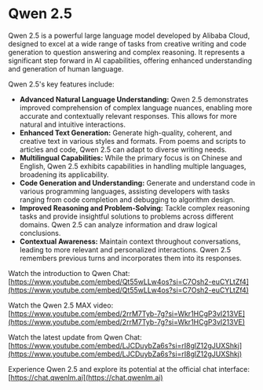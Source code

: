 # Qwen 2.5

Qwen 2.5 is a powerful large language model developed by Alibaba Cloud, designed to excel at a wide range of tasks from creative writing and code generation to question answering and complex reasoning.  It represents a significant step forward in AI capabilities, offering enhanced understanding and generation of human language.

Qwen 2.5's key features include:

*   **Advanced Natural Language Understanding:**  Qwen 2.5 demonstrates improved comprehension of complex language nuances, enabling more accurate and contextually relevant responses. This allows for more natural and intuitive interactions.
*   **Enhanced Text Generation:** Generate high-quality, coherent, and creative text in various styles and formats.  From poems and scripts to articles and code, Qwen 2.5 can adapt to diverse writing needs.
*   **Multilingual Capabilities:**  While the primary focus is on Chinese and English, Qwen 2.5 exhibits capabilities in handling multiple languages, broadening its applicability.
*   **Code Generation and Understanding:**  Generate and understand code in various programming languages, assisting developers with tasks ranging from code completion and debugging to algorithm design.
*   **Improved Reasoning and Problem-Solving:** Tackle complex reasoning tasks and provide insightful solutions to problems across different domains.  Qwen 2.5 can analyze information and draw logical conclusions.
*   **Contextual Awareness:** Maintain context throughout conversations, leading to more relevant and personalized interactions.  Qwen 2.5 remembers previous turns and incorporates them into its responses.
   
Watch the introduction to Qwen Chat: [https://www.youtube.com/embed/Qt55wLLw4os?si=C7Osh2-euCYLtZf4](https://www.youtube.com/embed/Qt55wLLw4os?si=C7Osh2-euCYLtZf4)

Watch the Qwen 2.5 MAX video: [https://www.youtube.com/embed/2rrM7Tyb-7g?si=Wkr1HCgP3vI213VE](https://www.youtube.com/embed/2rrM7Tyb-7g?si=Wkr1HCgP3vI213VE)

Watch the latest update from Qwen Chat: [https://www.youtube.com/embed/LJCDuybZa6s?si=rI8glZ12gJUXShkj](https://www.youtube.com/embed/LJCDuybZa6s?si=rI8glZ12gJUXShkj)

Experience Qwen 2.5 and explore its potential at the official chat interface: [https://chat.qwenlm.ai](https://chat.qwenlm.ai)
